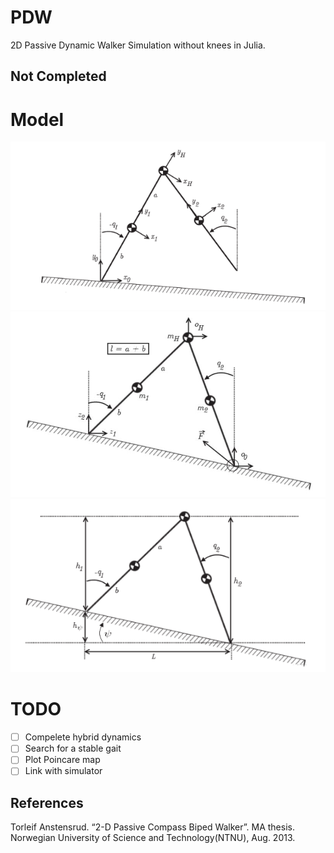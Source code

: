 # PDW
2D Passive Dynamic Walker Simulation without knees in Julia.

## Not Completed

# Model
![Model used](https://github.com/Islam0mar/PDW/blob/master/1.png)
![Model used](https://github.com/Islam0mar/PDW/blob/master/2.jpg)
![Model used](https://github.com/Islam0mar/PDW/blob/master/3.png)

# TODO
- [ ] Compelete hybrid dynamics
- [ ] Search for a stable gait
- [ ] Plot Poincare map
- [ ] Link with simulator

## References
Torleif Anstensrud. “2-D Passive Compass Biped Walker”. MA thesis. Norwegian University of Science and Technology(NTNU), Aug. 2013.
